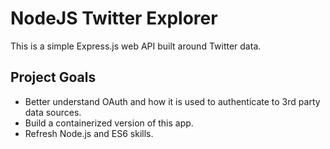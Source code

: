 # NodeJS Twitter Explorer
This is a simple Express.js web API built around Twitter data.
## Project Goals
* Better understand OAuth and how it is used to authenticate to 3rd party data sources.
* Build a containerized version of this app.
* Refresh Node.js and ES6 skills.
